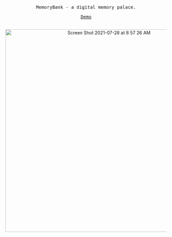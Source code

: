 <samp align="center">
  
MemoryBank - a digital memory palace.


[Demo](https://memorybank.netlify.app/)
  
  </samp>
  
  </br>
  
  
  <div align="center">
  <img width="632" alt="Screen Shot 2021-07-28 at 8 57 26 AM" src="https://user-images.githubusercontent.com/55470100/127326678-f7b40271-f7d7-4246-a31c-88d6684b460e.png">
  </div>
